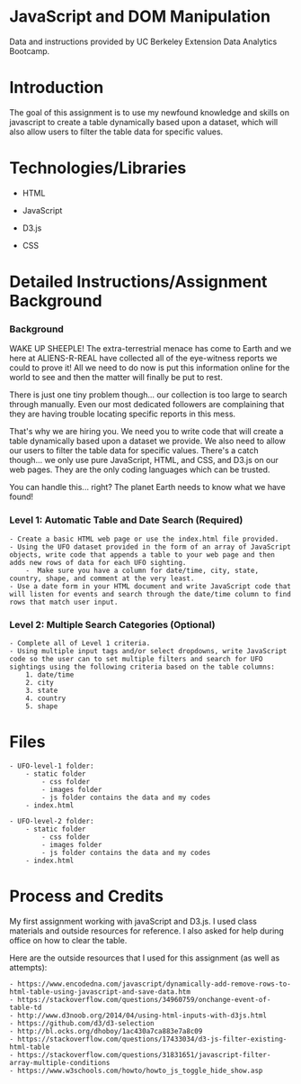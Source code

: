 # JavaScript and DOM Manipulation

Data and instructions provided by UC Berkeley Extension Data Analytics Bootcamp.

# Introduction 

The goal of this assignment is to use my newfound knowledge and skills on javascript to create a table dynamically based upon a dataset, which will also allow users to filter the table data for specific values.

# Technologies/Libraries

- HTML

- JavaScript

- D3.js

- CSS

# Detailed Instructions/Assignment Background

### Background

WAKE UP SHEEPLE! The extra-terrestrial menace has come to Earth and we here at ALIENS-R-REAL have collected all of the eye-witness reports we could to prove it! All we need to do now is put this information online for the world to see and then the matter will finally be put to rest.

There is just one tiny problem though... our collection is too large to search through manually. Even our most dedicated followers are complaining that they are having trouble locating specific reports in this mess.

That's why we are hiring you. We need you to write code that will create a table dynamically based upon a dataset we provide. We also need to allow our users to filter the table data for specific values. There's a catch though... we only use pure JavaScript, HTML, and CSS, and D3.js on our web pages. They are the only coding languages which can be trusted.

You can handle this... right? The planet Earth needs to know what we have found!

### Level 1: Automatic Table and Date Search (Required)

    - Create a basic HTML web page or use the index.html file provided.
    - Using the UFO dataset provided in the form of an array of JavaScript objects, write code that appends a table to your web page and then adds new rows of data for each UFO sighting.
        -  Make sure you have a column for date/time, city, state, country, shape, and comment at the very least.
    - Use a date form in your HTML document and write JavaScript code that will listen for events and search through the date/time column to find rows that match user input.

### Level 2: Multiple Search Categories (Optional)

    - Complete all of Level 1 criteria.
    - Using multiple input tags and/or select dropdowns, write JavaScript code so the user can to set multiple filters and search for UFO sightings using the following criteria based on the table columns:
        1. date/time
        2. city
        3. state
        4. country
        5. shape

# Files

    - UFO-level-1 folder:
        - static folder
            - css folder
            - images folder
            - js folder contains the data and my codes
        - index.html
    
    - UFO-level-2 folder:
        - static folder
            - css folder
            - images folder
            - js folder contains the data and my codes
        - index.html

# Process and Credits

My first assignment working with javaScript and D3.js. I used class materials and outside resources for reference. I also asked for help during office on how to clear the table.

Here are the outside resources that I used for this assignment (as well as attempts):

    - https://www.encodedna.com/javascript/dynamically-add-remove-rows-to-html-table-using-javascript-and-save-data.htm
    - https://stackoverflow.com/questions/34960759/onchange-event-of-table-td
    - http://www.d3noob.org/2014/04/using-html-inputs-with-d3js.html
    - https://github.com/d3/d3-selection
    - http://bl.ocks.org/dhoboy/1ac430a7ca883e7a8c09
    - https://stackoverflow.com/questions/17433034/d3-js-filter-existing-html-table
    - https://stackoverflow.com/questions/31831651/javascript-filter-array-multiple-conditions
    - https://www.w3schools.com/howto/howto_js_toggle_hide_show.asp


